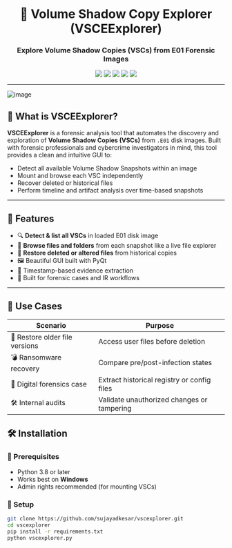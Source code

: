 <div align="center">
  <h1>🧭 Volume Shadow Copy Explorer (VSCEExplorer)</h1>
  <h3>Explore Volume Shadow Copies (VSCs) from E01 Forensic Images</h3>

  <p>
    <img src="https://img.shields.io/badge/forensics-VSC%20Analysis-blue?style=flat-square" />
    <img src="https://img.shields.io/github/license/sujayadkesar/vscexplorer?style=flat-square" />
    <img src="https://img.shields.io/github/stars/sujayadkesar/vscexplorer?style=flat-square" />
    <img src="https://img.shields.io/github/issues/sujayadkesar/vscexplorer?style=flat-square" />
    <img src="https://img.shields.io/github/languages/top/sujayadkesar/vscexplorer?style=flat-square" />
  </p>
</div>

---
![image](https://github.com/user-attachments/assets/4526c086-55f1-4ebf-9657-2aea4523158e)

## 🧠 What is VSCEExplorer?

**VSCEExplorer** is a forensic analysis tool that automates the discovery and exploration of **Volume Shadow Copies (VSCs)** from `.E01` disk images. Built with forensic professionals and cybercrime investigators in mind, this tool provides a clean and intuitive GUI to:

- Detect all available Volume Shadow Snapshots within an image
- Mount and browse each VSC independently
- Recover deleted or historical files
- Perform timeline and artifact analysis over time-based snapshots

---

## 🚀 Features

- 🔍 **Detect & list all VSCs** in loaded E01 disk image
- 📂 **Browse files and folders** from each snapshot like a live file explorer
- 🧭 **Restore deleted or altered files** from historical copies
- 🖼️ Beautiful GUI built with PyQt
- 🧾 Timestamp-based evidence extraction
- 🧪 Built for forensic cases and IR workflows

---

## 🧩 Use Cases

| Scenario | Purpose |
|----------|---------|
| 📅 Restore older file versions | Access user files before deletion |
| 💣 Ransomware recovery | Compare pre/post-infection states |
| 👮 Digital forensics case | Extract historical registry or config files |
| 🛠️ Internal audits | Validate unauthorized changes or tampering |



## 🛠️ Installation

### 🔹 Prerequisites

- Python 3.8 or later
- Works best on **Windows**
- Admin rights recommended (for mounting VSCs)

### 🔹 Setup

```bash
git clone https://github.com/sujayadkesar/vscexplorer.git
cd vscexplorer
pip install -r requirements.txt
python vscexplorer.py

